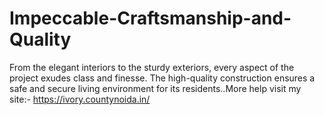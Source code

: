 # Impeccable-Craftsmanship-and-Quality
 From the elegant interiors to the sturdy exteriors, every aspect of the project exudes class and finesse. The high-quality construction ensures a safe and secure living environment for its residents..More help visit my site:- https://ivory.countynoida.in/
